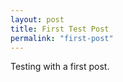 ```yaml
---
layout: post
title: First Test Post
permalink: "first-post"
---
```


Testing with a first post.